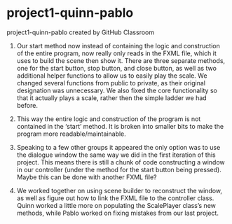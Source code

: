 # project1-quinn-pablo
project1-quinn-pablo created by GitHub Classroom

1)	Our start method now instead of containing the logic and construction of the entire program, now really only reads in the FXML file, which it uses to build the scene then show it. There are three separate methods, one for the start button, stop button, and close button, as well as two additional helper functions to allow us to easily play the scale. We changed several functions from public to private, as their original designation was unnecessary. We also fixed the core functionality so that it actually plays a scale, rather then the simple ladder we had before.

2)	This way the entire logic and construction of the program is not contained in the ‘start’ method. It is broken into smaller bits to make the program more readable/maintainable.

3)	Speaking to a few other groups it appeared the only option was to use the dialogue window the same way we did in the first iteration of this project. This means there is still a chunk of code constructing a window in our controller (under the method for the start button being pressed). Maybe this can be done with another FXML file?

4)	We worked together on using scene builder to reconstruct the window, as well as figure out how to link the FXML file to the controller class. Quinn worked a little more on populating the ScalePlayer class’s new methods, while Pablo worked on fixing mistakes from our last project.

